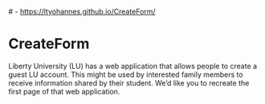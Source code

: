 #<Demo> - https://ltyohannes.github.io/CreateForm/

# CreateForm
Liberty University (LU) has a web application that allows people to create a guest LU account. This might be used by interested family members to receive information shared by their student. We’d like you to recreate the first page of that web application.
